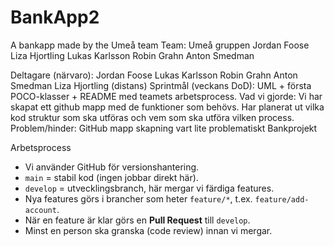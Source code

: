 # BankApp2

A bankapp made by the Umeå team
Team: Umeå gruppen
Jordan Foose
Liza Hjortling
Lukas Karlsson
Robin Grahn
Anton Smedman

Deltagare (närvaro): 
Jordan Foose
Lukas Karlsson
Robin Grahn
Anton Smedman
Liza Hjortling (distans)
Sprintmål (veckans DoD): UML + första POCO-klasser + README med teamets arbetsprocess. 
Vad vi gjorde: Vi har skapat ett github mapp med de funktioner som behövs.
Har planerat ut vilka kod struktur som ska utföras och vem som ska utföra vilken process.
Problem/hinder: GitHub mapp skapning vart lite problematiskt 
Bankprojekt

Arbetsprocess
- Vi använder GitHub för versionshantering.
- `main` = stabil kod (ingen jobbar direkt här).
- `develop` = utvecklingsbranch, här mergar vi färdiga features.
- Nya features görs i brancher som heter `feature/*`, t.ex. `feature/add-account`.
- När en feature är klar görs en **Pull Request** till `develop`.
- Minst en person ska granska (code review) innan vi mergar.

